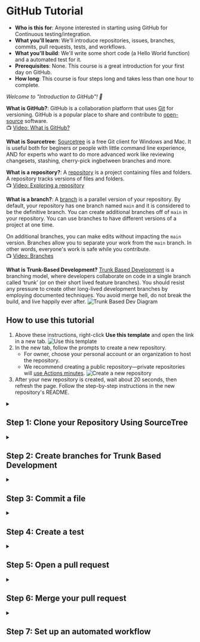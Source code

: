 # GitHub Tutorial

- **Who is this for**: Anyone interested in starting using GitHub for Continuous testing/integration.
- **What you'll learn**: We'll introduce repositories, issues, branches, commits, pull requests, tests, and workflows.
- **What you'll build**: We'll write some short code (a Hello World function) and a automated test for it.
- **Prerequisites**: None. This course is a great introduction for your first day on GitHub.
- **How long**: This course is four steps long and takes less than one hour to complete.

_Welcome to "Introduction to GitHub"! :wave:_

**What is GitHub?**: GitHub is a collaboration platform that uses [Git](https://docs.github.com/get-started/quickstart/github-glossary#git) for versioning. GitHub is a popular place to share and contribute to [open-source](https://docs.github.com/get-started/quickstart/github-glossary#open-source) software.
<br>:tv: [Video: What is GitHub?](https://www.youtube.com/watch?v=w3jLJU7DT5E)

**What is Sourcetree**: [Sourcetree](https://www.sourcetreeapp.com/) is a free Git client for Windows and Mac. It is useful both for beginers or people with little command line experience, AND for experts who want to do more advanced work like reviewing changesets, stashing, cherry-pick ingbetween branches and more.

**What is a repository?**: A [repository](https://docs.github.com/get-started/quickstart/github-glossary#repository) is a project containing files and folders. A repository tracks versions of files and folders.
<br>:tv: [Video: Exploring a repository](https://www.youtube.com/watch?v=R8OAwrcMlRw)

**What is a branch?**: A [branch](https://docs.github.com/en/get-started/quickstart/github-glossary#branch) is a parallel version of your repository. By default, your repository has one branch named `main` and it is considered to be the definitive branch. You can create additional branches off of `main` in your repository. You can use branches to have different versions of a project at one time.

On additional branches, you can make edits without impacting the `main` version. Branches allow you to separate your work from the `main` branch. In other words, everyone's work is safe while you contribute.
<br>:tv: [Video: Branches](https://www.youtube.com/watch?v=xgQmu81G1yY)

**What is Trunk-Based Development?** [Trunk Based Development]() is a branching model, where developers collaborate on code in a single branch called ‘trunk’ (or on their short lived feature branches). You should resist any pressure to create other long-lived development branches by employing documented techniques. You avoid merge hell, do not break the build, and live happily ever after. ![Trunk Based Dev Diagram](https://trunkbaseddevelopment.com/trunk1c.png)

## How to use this tutorial

1. Above these instructions, right-click **Use this template** and open the link in a new tab.
   ![Use this template](https://user-images.githubusercontent.com/1221423/169618716-fb17528d-f332-4fc5-a11a-eaa23562665e.png)
2. In the new tab, follow the prompts to create a new repository.
   - For owner, choose your personal account or an organization to host the repository.
   - We recommend creating a public repository—private repositories will [use Actions minutes](https://docs.github.com/en/billing/managing-billing-for-github-actions/about-billing-for-github-actions).
   ![Create a new repository](https://user-images.githubusercontent.com/1221423/169618722-406dc508-add4-4074-83f0-c7a7ad87f6f3.png)
3. After your new repository is created, wait about 20 seconds, then refresh the page. Follow the step-by-step instructions in the new repository's README.

<details id=1>
<summary><h2>Step 1: Clone your Repository Using SourceTree</h2></summary>
1. From SourceTree, click Remote. All of your remote projects display.
<img alt="image showing my-first-branch entry" src="sourcetree_home_screenshot.png"/>
2. Click Clone next to the repository you wish to clone locally.
3. From the Clone a repository window, click Clone. Click Local to see a list of your cloned repositories. 
</details>

<details id=2>
<summary><h2>Step 2: Create branches for Trunk Based Development</h2></summary>

### :keyboard: Activity: Your first branch with Sourcetree

1. From Sourcetree, click the Branch button.
2. From the New Branch field, enter a name for your branch- we'll call this one "develop".
3. Click Create Branch.

_You created a branch! :tada:_

The **develop** branch...

Now, do the same for a feature branch, we'll call "hello".

Now you are all set to start developing!

</details>

<details id=3>
<summary><h2>Step 3: Commit a file</h2></summary>

Now that you are on your feature branch, you can edit your project without changing the `main` branch. It’s time to create a file and make your first commit!

**What is a commit?**: A [commit](https://docs.github.com/pull-requests/committing-changes-to-your-project/creating-and-editing-commits/about-commits) is a set of changes to the files and folders in your project. A commit exists in a branch.

### :keyboard: Activity: Your first commit

The following steps will guide you through the process of committing a change on GitHub using Sourcetree. Committing a change requires first adding a new file to your new branch. 

1. In your favorite IDE, make sure you're on your new branch `hello`.
2. Create a new file called `hello.py`.
3. In your IDE, copy the following content to your file:
   ```
   def hello(name: str):
        print('Hello, ' + name + '!')
   ```
4. Open the History view in SourceTree and notice that your repository now has uncommitted changes.
5. Click the check mark next to `Unstaged Files` to stage all of your changes.
6. Click the Commit button at the top to commit the file.
7. In the message box, enter a commit message.
8. Click the Commit button under the box. From Sourcetree's History, you'll see that the file has been updated on your new branch.
9. Click the Push button to push your new branch to the repository.
10. Under the Push? column from the dialog box that appears, select your new branch to indicate that you are pushing that branch to origin and click OK.
</details>

<details id=4>
<summary><h2>Step 4: Create a test</h2></summary>

</details>

<details id=5>
<summary><h2>Step 5: Open a pull request</h2></summary>

_Nice work making those commits :sparkles:_

Now that you’ve created a commit, it’s time to share your proposed change through a pull request!

**What is a pull request?**: Collaboration happens on a pull request. The pull request shows the changes in your branch to other people. This pull request is going to keep the changes you just made on your branch and propose applying them to the `main` branch.
<br>:tv: [Video: Introduction to pull requests](https://youtu.be/kJr-PIfLDl4)

### :keyboard: Activity: Create a pull request

You may have noticed after your commit that a message displayed indicating your recent push to your branch and providing a button that says **Compare & pull request**.

![screenshot of message and button](/images/compare-and-pull-request.png)

 If you want, feel free to click **Compare & pull request**, and then skip to step 6 below. If you don't click the button, the instructions below walk you through manually setting up the pull request.

1. Click on the **Pull requests** tab in your repository.
2. Click **New pull request**.
3. In the **base:** dropdown, make sure **main** is selected.
4. Select the **compare:** dropdown, and click `my-first-branch`. <br>
   <img alt="screenshot showing both branch selections" src="/images/pull-request-branches.png"/>
5. Click **Create pull request**.
6. Enter a title for your pull request: `Add my first file`.
7. The next field helps you provide a description of the changes you made. Feel free to add a description of what you’ve accomplished so far. As a reminder, you have: created a branch, created a file and made a commit! <br>
   <img alt="screenshot showing pull request" src="/images/Pull-request-description.png"/>
8. Click **Create pull request**.
9. Move on to Step 4! <br>
   **Note**: Like before, you can wait about 20 seconds, then refresh this page (the one you're following instructions from) and [GitHub Actions](https://docs.github.com/en/actions) will automatically close this step and open the next one. As a perk, you may see evidence of GitHub Actions running on the tab with the pull request opened! The image below shows a line you might see on your pull request after the Action finishes running.<br>
   <img alt="screenshot of an example of an actions line" src="/images/Actions-to-step-4.png"/>

</details>

<details id=6>
<summary><h2>Step 6: Merge your pull request</h2></summary>

_Nicely done friend! :sunglasses:_

You successfully created a pull request. You can now merge your pull request.

**What is a _merge_**: A [merge](https://docs.github.com/en/get-started/quickstart/github-glossary#merge) adds the changes in your pull request and branch into the `main` branch.
<br>:tv: [Video: Understanding the GitHub flow](https://www.youtube.com/watch?v=PBI2Rz-ZOxU)

As noted in the previous step, you may have seen evidence of an action running which automatically progresses your instructions to the next step. You'll have to wait for it to finish before you can merge your pull request. It will be ready when the merge pull request button is green.

![screenshot of green merge pull request button](/images/Green-merge-pull-request.png)
### :keyboard: Activity: Merge the pull request

1. Click **Merge pull request**.
1. Click **Confirm merge**.
1. Once your branch has been merged, you don't need it anymore. To delete this branch, click **Delete branch**.<br>
   <img alt="screenshot showing delete branch button" src="/images/delete-branch.png"/>
2. Check out the **Finish** step to see what you can learn next!<br>
   **Note**: Like before, you can wait about 20 seconds, then refresh this page (the one you're following instructions from) and [GitHub Actions](https://docs.github.com/en/actions) will automatically close this step and open the next one.

</details>

<details id=7>
<summary><h2>Step 7: Set up an automated workflow</h2></summary>

</details>
